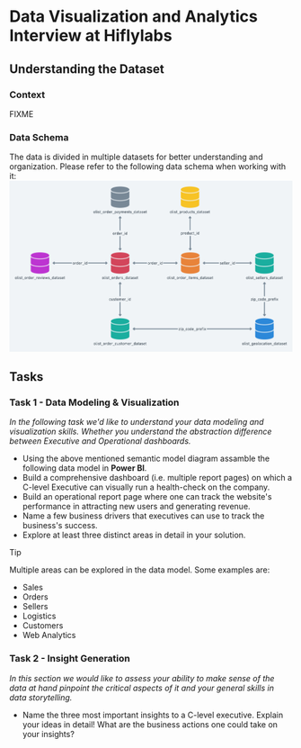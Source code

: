 # Data Visualization and Analytics Interview at Hiflylabs

## Understanding the Dataset
### Context
FIXME
### Data Schema
The data is divided in multiple datasets for better understanding and organization. Please refer to the following data schema when working with it:
<picture>
![Data Schema](image.png)
</picture>

## Tasks

### Task 1 - Data Modeling & Visualization
*In the following task we'd like to understand your data modeling and visualization skills. Whether you understand the abstraction difference between Executive and Operational dashboards.* 
- Using the above mentioned semantic model diagram assamble the following data model in **Power BI**.
- Build a comprehensive dashboard (i.e. multiple report pages) on which a C-level Executive can visually run a health-check on the company.
- Build an operational report page where one can track the website's performance in attracting new users and generating revenue.
- Name a few business drivers that executives can use to track the business's success.
- Explore at least three distinct areas in detail in your solution.

> [!TIP]
> Multiple areas can be explored in the data model. Some examples are:
> - Sales
> - Orders
> - Sellers
> - Logistics
> - Customers
> - Web Analytics

### Task 2 - Insight Generation
*In this section we would like to assess your ability to make sense of the data at hand pinpoint the critical aspects of it and your general skills in data storytelling.*
- Name the three most important insights to a C-level executive. Explain your ideas in detail! What are the business actions one could take on your insights?